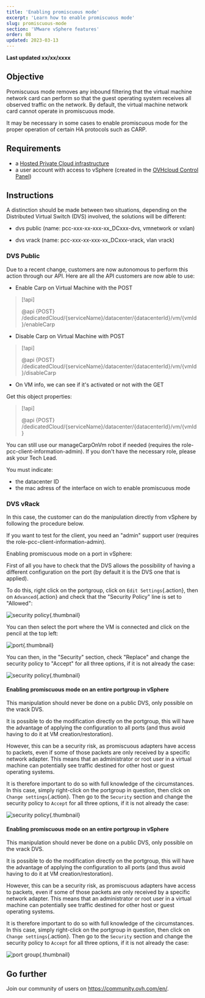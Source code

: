 ```yaml
---
title: 'Enabling promiscuous mode'
excerpt: 'Learn how to enable promiscuous mode'
slug: promiscuous-mode
section: 'VMware vSphere features'
order: 08
updated: 2023-03-13
---
```


**Last updated xx/xx/xxxx**

## Objective

Promiscuous mode removes any inbound filtering that the virtual machine network card can perform so that the guest operating system receives all observed traffic on the network. By default, the virtual machine network card cannot operate in promiscuous mode.

It may be necessary in some cases to enable promiscuous mode for the proper operation of certain HA protocols such as CARP.


## Requirements

- a [Hosted Private Cloud infrastructure](https://www.ovhcloud.com/en-gb/enterprise/products/hosted-private-cloud/)
- a user account with access to vSphere (created in the [OVHcloud Control Panel](https://www.ovh.com/auth/?action=gotomanager&from=https://www.ovh.co.uk/&ovhSubsidiary=GB))
 
## Instructions

A distinction should be made between two situations, depending on the Distributed Virtual Switch (DVS) involved, the solutions will be different:

- dvs public (name: pcc-xxx-xx-xxx-xx_DCxxx-dvs, vmnetwork or vxlan)

- dvs vrack (name: pcc-xxx-xx-xxx-xx_DCxxx-vrack, vlan vrack)

 
### DVS Public

Due to a recent change, customers are now autonomous to perform this action through our API. Here are all the API customers are now able to use:

- Enable Carp on Virtual Machine with the POST

> [!api]
>
> @api {POST} /dedicatedCloud/{serviceName}/datacenter/{datacenterId}/vm/{vmId}/enableCarp
>

- Disable Carp on Virtual Machine with POST

> [!api]
>
> @api {POST} /dedicatedCloud/{serviceName}/datacenter/{datacenterId}/vm/{vmId}/disableCarp
>

- On VM info, we can see if it's activated or not with the GET

Get this object properties: 
    
> [!api]
>
> @api {POST} /dedicatedCloud/{serviceName}/datacenter/{datacenterId}/vm/{vmId}
>


You can still use our manageCarpOnVm robot if needed (requires the role-pcc-client-information-admin). If you don't have the necessary role, please ask your Tech Lead.

You must indicate:

- the datacenter ID
- the mac adress of the interface on wich to enable promiscuous mode

### DVS vRack

In this case, the customer can do the manipulation directly from vSphere by following the procedure below.

If you want to test for the client, you need an "admin" support user (requires the role-pcc-client-information-admin).

 
Enabling promiscuous mode on a port in vSphere:

First of all you have to check that the DVS allows the possibility of having a different configuration on the port (by default it is the DVS one that is applied).

To do this, right click on the portgroup, click on `Edit Settings`{.action}, then on `Advanced`{.action} and check that the "Security Policy" line is set to "Allowed":

![security policy](images/Securitypolicy.png){.thumbnail}

You can then select the port where the VM is connected and click on the pencil at the top left:

![port](images/Port.png){.thumbnail}

You can then, in the "Security" section, check "Replace" and change the security policy to "Accept" for all three options, if it is not already the case:

![security policy](images/Securitypolicy.png){.thumbnail}

#### Enabling promiscuous mode on an entire portgroup in vSphere

This manipulation should never be done on a public DVS, only possible on the vrack DVS.

It is possible to do the modification directly on the portgroup, this will have the advantage of applying the configuration to all ports (and thus avoid having to do it at VM creation/restoration).

However, this can be a security risk, as promiscuous adapters have access to packets, even if some of those packets are only received by a specific network adapter. This means that an administrator or root user in a virtual machine can potentially see traffic destined for other host or guest operating systems.
 

It is therefore important to do so with full knowledge of the circumstances.
In this case, simply right-click on the portgroup in question, then click on `Change settings`{.action}. Then go to the `Security` section and change the security policy to `Accept` for all three options, if it is not already the case:

![security policy](images/Security.png){.thumbnail}

#### Enabling promiscuous mode on an entire portgroup in vSphere

This manipulation should never be done on a public DVS, only possible on the vrack DVS.

It is possible to do the modification directly on the portgroup, this will have the advantage of applying the configuration to all ports (and thus avoid having to do it at VM creation/restoration).

However, this can be a security risk, as promiscuous adapters have access to packets, even if some of those packets are only received by a specific network adapter. This means that an administrator or root user in a virtual machine can potentially see traffic destined for other host or guest operating systems.
 

It is therefore important to do so with full knowledge of the circumstances.
In this case, simply right-click on the portgroup in question, then click on `Change settings`{.action}. Then go to the `Security` section and change the security policy to `Accept` for all three options, if it is not already the case:

![port group](images/Portgroup.png){.thumbnail}

## Go further

Join our community of users on <https://community.ovh.com/en/>.